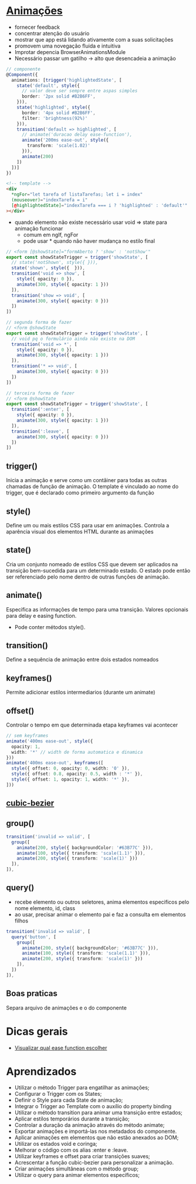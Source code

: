 # [Animações](https://angular.io/guide/animations)
- fornecer feedback
- concentrar atenção do usuário
- mostrar que app está lidando ativamente com a suas solicitações
- promovem uma novegação fluida e intuitiva
- Improtar depencia BrowserAnimationsModule
- Necessário passar um gatilho -> alto que desencadeia a animação
```ts
// componente
@Component({
  animations: [trigger('highlightedState', [
    state('default', style({
      // valor deve ser sempre entre aspas simples
      border: '2px solid #B2B6FF',
    })),
    state('highlighted', style({
      border: '4px solid #B2B6FF',
      filter: 'brightness(92%)'
    })),
    transition('default => highlighted', [
      // animate('duracao delay ease-function'),
      animate('200ms ease-out', style({
        transform: 'scale(1.02)'
      })),
      animate(200)
    ])
  ])]
})
```
```html
<!-- template -->
<div
  *ngFor="let tarefa of listaTarefas; let i = index"
  (mouseover)="indexTarefa = i"
  [@highlightedState]="indexTarefa === i ? 'highlighted' : 'default'"
></div>
```
- quando elemento não existe necessário usar void => state para animação funcionar
  - comum em ngIf, ngFor
  - pode usar * quando não haver mudança no estilo final
```ts
// <form [@showState]="formAberto ? 'show' : 'notShow'"
export const showStateTrigger = trigger('showState', [
  // state('notShown', style({ })),
  state('shown', style({  })),
  transition('void => show', [
    style({ opacity: 0 }),
    animate(300, style({ opacity: 1 }))
  ]),
  transition('show => void', [
    animate(300, style({ opacity: 0 }))
  ])
])

// segunda forma de fazer
// <form @showState
export const showStateTrigger = trigger('showState', [
  // void pq o formulário ainda não existe na DOM
  transition('void => *', [
    style({ opacity: 0 }),
    animate(300, style({ opacity: 1 }))
  ]),
  transition('* => void', [
    animate(300, style({ opacity: 0 }))
  ])
])

// terceira forma de fazer
// <form @showState
export const showStateTrigger = trigger('showState', [
  transition(':enter', [
    style({ opacity: 0 }),
    animate(300, style({ opacity: 1 }))
  ]),
  transition(':leave', [
    animate(300, style({ opacity: 0 }))
  ])
])
```

## trigger()
Inicia a animação e serve como um contâiner para todas as outras chamadas de função de animação. O template é vinculado ao nome do trigger, que é declarado como primeiro argumento da função

## style()
Define um ou mais estilos CSS para usar em animações. Controla a aparência visual dos elementos HTML durante as animações

## state()
Cria um conjunto nomeado de estilos CSS que devem ser aplicados na transição bem-sucedida para um determinado estado. O estado pode então ser referenciado pelo nome dentro de outras funções de animação.

## animate()
Especifica as informações de tempo para uma transição. Valores opcionais para delay e easing function.
- Pode conter métodos style().

## transition()
Define a sequência de animação entre dois estados nomeados

## keyframes()
Permite adicionar estilos intermediarios (durante um animate)

## offset()
Controlar o tempo em que determinada etapa keyframes vai acontecer
```ts
// sem keyframes
animate('400ms ease-out', style({
  opacity: 1,
  width: '*' // width de forma automatica e dinamica
}))
animate('400ms ease-out', keyframes([
  style({ offset: 0, opacity: 0, width: '0' }),
  style({ offset: 0.8, opacity: 0.5, width : '*' }),
  style({ offset: 1, opacity: 1, width: '*' }),
]))
```

## [cubic-bezier](https://cubic-bezier.com/#.17,.67,.83,.67)

## group()
```ts
transition('invalid => valid', [
  group([
    animate(200, style({ backgroundColor: '#63B77C' })),
    animate(100, style({ transform: 'scale(1.1)' })),
    animate(200, style({ transform: 'scale(1)' }))
  ]),
]),
```

## query()
- recebe elemento ou outros seletores, anima elementos especificos pelo nome elemento, id, class
- ao usar, precisar animar o elemento pai e faz a consulta em elementos filhos
```ts
transition('invalid => valid', [
  query('button', [
    group([
      animate(200, style({ backgroundColor: '#63B77C' })),
      animate(100, style({ transform: 'scale(1.1)' })),
      animate(200, style({ transform: 'scale(1)' }))
    ]),
  ])
]),
```

## Boas praticas
Separa arquivo de animações e o do componente


# Dicas gerais
- [Visualizar qual ease function escolher](https://easings.net/#)

# Aprendizados
- Utilizar o método Trigger para engatilhar as animações;
- Configurar o Trigger com os States;
- Definir o Style para cada State de animação;
- Integrar o Trigger ao Template com o auxílio do property binding
- Utilizar o método transition para animar uma transição entre estados;
- Aplicar estilos temporários durante a transição;
- Controlar a duração da animação através do método animate;
- Exportar animações e importá-las nos metadados do componente.
- Aplicar animações em elementos que não estão anexados ao DOM;
- Utilizar os estados void e coringa;
- Melhorar o código com os alias :enter e :leave.
- Utilizar keyframes e offset para criar transições suaves;
- Acrescentar a função cubic-bezier para personalizar a animação.
- Criar animações simultâneas com o método group;
- Utilizar o query para animar elementos específicos;
